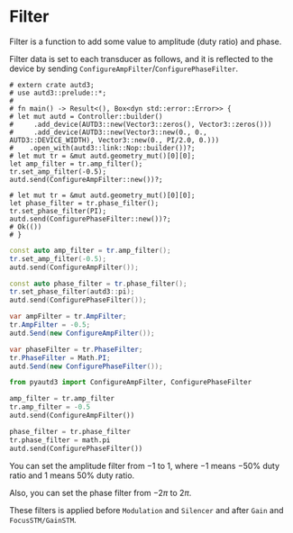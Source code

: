 # Filter

Filter is a function to add some value to amplitude (duty ratio) and phase.

Filter data is set to each transducer as follows, and it is reflected to the device by sending `ConfigureAmpFilter`/`ConfigurePhaseFilter`.

```rust,edition2021
# extern crate autd3;
# use autd3::prelude::*;
# 
# fn main() -> Result<(), Box<dyn std::error::Error>> {
# let mut autd = Controller::builder()
#     .add_device(AUTD3::new(Vector3::zeros(), Vector3::zeros()))
#     .add_device(AUTD3::new(Vector3::new(0., 0., AUTD3::DEVICE_WIDTH), Vector3::new(0., PI/2.0, 0.)))
#    .open_with(autd3::link::Nop::builder())?;
# let mut tr = &mut autd.geometry_mut()[0][0];
let amp_filter = tr.amp_filter();
tr.set_amp_filter(-0.5);
autd.send(ConfigureAmpFilter::new())?;

# let mut tr = &mut autd.geometry_mut()[0][0];
let phase_filter = tr.phase_filter();
tr.set_phase_filter(PI);
autd.send(ConfigurePhaseFilter::new())?;
# Ok(())
# }
```

```cpp
const auto amp_filter = tr.amp_filter();
tr.set_amp_filter(-0.5);
autd.send(ConfigureAmpFilter());

const auto phase_filter = tr.phase_filter();
tr.set_phase_filter(autd3::pi);
autd.send(ConfigurePhaseFilter());
```

```cs
var ampFilter = tr.AmpFilter;
tr.AmpFilter = -0.5;
autd.Send(new ConfigureAmpFilter());

var phaseFilter = tr.PhaseFilter;
tr.PhaseFilter = Math.PI;
autd.Send(new ConfigurePhaseFilter());
```

```python
from pyautd3 import ConfigureAmpFilter, ConfigurePhaseFilter

amp_filter = tr.amp_filter
tr.amp_filter = -0.5
autd.send(ConfigureAmpFilter())

phase_filter = tr.phase_filter
tr.phase_filter = math.pi
autd.send(ConfigurePhaseFilter())
```

You can set the amplitude filter from $-1$ to $1$, where $-1$ means $-50\%$ duty ratio and $1$ means $50\%$ duty ratio.

Also, you can set the phase filter from $-2\pi$ to $2\pi$.

These filters is applied before `Modulation` and `Silencer` and after `Gain` and `FocusSTM/GainSTM`.

